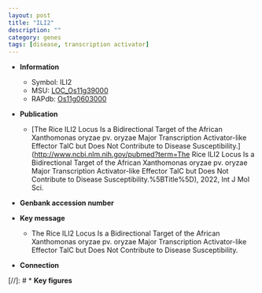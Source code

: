 ```yaml
---
layout: post
title: "ILI2"
description: ""
category: genes
tags: [disease, transcription activator]
---
```


* **Information**  
    + Symbol: ILI2  
    + MSU: [LOC_Os11g39000](http://rice.uga.edu/cgi-bin/ORF_infopage.cgi?orf=LOC_Os11g39000)  
    + RAPdb: [Os11g0603000](http://rapdb.dna.affrc.go.jp/viewer/gbrowse_details/irgsp1?name=Os11g0603000)  

* **Publication**  
    + [The Rice ILI2 Locus Is a Bidirectional Target of the African Xanthomonas oryzae pv. oryzae Major Transcription Activator-like Effector TalC but Does Not Contribute to Disease Susceptibility.](http://www.ncbi.nlm.nih.gov/pubmed?term=The Rice ILI2 Locus Is a Bidirectional Target of the African Xanthomonas oryzae pv. oryzae Major Transcription Activator-like Effector TalC but Does Not Contribute to Disease Susceptibility.%5BTitle%5D), 2022, Int J Mol Sci.

* **Genbank accession number**  

* **Key message**  
    + The Rice ILI2 Locus Is a Bidirectional Target of the African Xanthomonas oryzae pv. oryzae Major Transcription Activator-like Effector TalC but Does Not Contribute to Disease Susceptibility.

* **Connection**  

[//]: # * **Key figures**  


